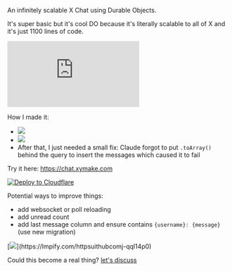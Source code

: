 An infinitely scalable X Chat using Durable Objects.

It's super basic but it's cool DO because it's literally scalable to all of X and it's just 1100 lines of code.

[![janwilmake/xymake.chat context](https://badge.forgithub.com/janwilmake/xymake.chat?lines=false)](https://uithub.com/janwilmake/xymake.chat?lines=false)

How I made it:

- [![](https://b.lmpify.com/Iteration_1)](https://lmpify.com/httpsuuithubcom-m69t8m0)
- [![](https://b.lmpify.com/Iteration_2)](https://lmpify.com/httpsuithubcomj-ea8mux0)
- After that, I just needed a small fix: Claude forgot to put `.toArray()` behind the query to insert the messages which caused it to fail

Try it here: https://chat.xymake.com

[![Deploy to Cloudflare](https://deploy.workers.cloudflare.com/button)](https://deploy.workers.cloudflare.com/?url=https://github.com/janwilmake/worker-tailproxy/tree/main) <!-- for easy deployment, ensure to add this into the readme of the created project -->

Potential ways to improve things:

- add websocket or poll reloading
- add unread count
- add last message column and ensure contains `{username}: {message}` (use new migration)

[![](https://b.lmpify.com/Improve_It!)](https://lmpify.com/httpsuithubcomj-qql14p0)

Could this become a real thing? [let's discuss](https://x.com/janwilmake/status/1926366057482109066)